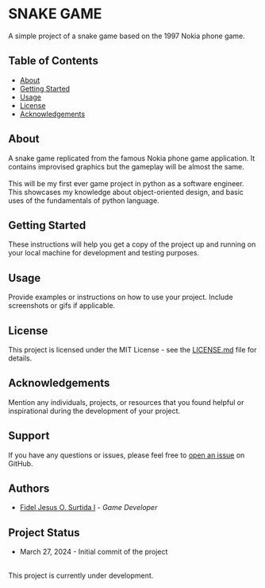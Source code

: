 # SNAKE GAME

A simple project of a snake game based on the 1997 Nokia phone game.

## Table of Contents

- [About](#about)
- [Getting Started](#getting-started)
- [Usage](#usage)
- [License](#license)
- [Acknowledgements](#acknowledgements)

## About

A snake game replicated from the famous Nokia phone game application. 
It contains improvised graphics but the gameplay will be almost the same.
<br><br>
This will be my first ever game project in python as a software engineer.
This showcases my knowledge about object-oriented design, and basic uses of 
the fundamentals of python language.

## Getting Started

These instructions will help you get a copy of the project up and running on your local machine for development and testing purposes.

## Usage

Provide examples or instructions on how to use your project. Include screenshots or gifs if applicable.

## License

This project is licensed under the MIT License - see the [LICENSE.md](LICENSE.md) file for details.

## Acknowledgements

Mention any individuals, projects, or resources that you found helpful or inspirational during the development of your project.

## Support

If you have any questions or issues, please feel free to [open an issue](https://github.com/fidelsurtida/snake/issues/new) on GitHub.

## Authors

- [Fidel Jesus O. Surtida I](https://github.com/fidelsurtida) - *Game Developer*

## Project Status

- March 27, 2024 - Initial commit of the project
<br>
This project is currently under development.
